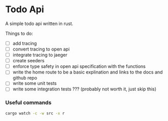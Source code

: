 # Todo Api

A simple todo api written in rust.

Things to do:

 - [ ] add tracing
 - [ ] convert tracing to open api
 - [ ] integrate tracing to jaeger
 - [ ] create seeders
 - [ ] enforce type safety in open api specification with the functions
 - [ ] write the home route to be a basic explination and links to the docs and github repo
 - [ ] write some unit tests
 - [ ] write some integration tests ??? (probably not worth it, just skip this)

 ### Useful commands

```sh
cargo watch -c -w src -x r
```
